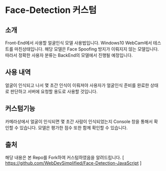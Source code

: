 # Face-Detection 커스텀

## 소개
Front-End에서 사용할 얼굴인식 모델 사용법입니다. Windows10 WebCam에서 테스트를 마친상태입니다.
해당 모델은 Face Spoofing 방지가 이뤄지지 않는 모델입니다. 따라서 정확한 사용자 분류는 BackEnd의 모델에서 진행될 예정입니다.
## 사용 내역
얼굴이 인식되고 나서 몇 초간 인식이 이뤄져야 사용자가 얼굴인식 준비를 완료한 상태로 판단하고 서버에 요청할 용도로 사용할 것입니다.
## 커스텀기능
카메라상에서 얼굴이 인식되면 몇 초간 사람이 인식되었는지 Console 창을 통해서 확인할 수 있습니다.
모델은 평가한 점수 또한 함께 확인할 수 있습니다.
## 출처
해당 내용은 본 Repo를 Fork하여 커스텀하였음을 알려드립니다.
[ https://github.com/WebDevSimplified/Face-Detection-JavaScript ]
